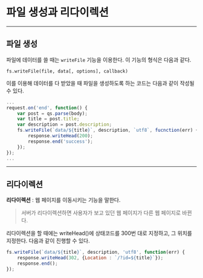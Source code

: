 # 파일 생성과 리다이렉션

---

## 파일 생성

파일에 데이터를 쓸 때는 `writeFile` 기능을 이용한다. 이 기능의 형식은 다음과 같다.

```
fs.writeFile(file, data[, options], callback)
```

이를 이용해 데이터를 다 받았을 때 파일을 생성하도록 하는 코드는 다음과 같이 작성될 수 있다.

```javascript
...
request.on('end', function() {
    var post = qs.parse(body);
    var title = post.title;
    var description = post.description;
    fs.writeFile(`data/${title}`, description, `utf8`, fucnction(err) {
        response.writeHead(200);
        response.end('success');
    });
});
...
```
---

## 리다이렉션

**리다이렉션** : 웹 페이지를 이동시키는 기능을 말한다.
> 서버가 리다이렉션하면 사용자가 보고 있던 웹 페이지가 다른 웹 페이지로 바뀐다.

리다이렉션을 할 때에는 writeHead()에 상태코드를 300번 대로 지정하고, 그 위치를 지정한다. 다음과 같이 진행할 수 있다.

```javascript
fs.writeFile(`data/${title}`, description, 'utf8', function(err) {
    response.writeHead(302, {Location : `/?id=${title}`});
    response.end();
});
```